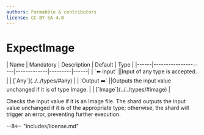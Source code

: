 ```yaml
---
authors: Formabble & contributors
license: CC-BY-SA-4.0
---
```



# ExpectImage

<div class="sh-parameters" markdown="1">
| Name | Mandatory | Description | Default | Type |
|------|---------------------|-------------|---------|------|
| `⬅️ Input` ||Input of any type is accepted. | | [`Any`](../../types/#any) |
| `Output ➡️` ||Outputs the input value unchanged if it is of type Image. | | [`Image`](../../types/#image) |

</div>

Checks the input value if it is an Image file. The shard outputs the input value unchanged if it is of the appropriate type; otherwise, the shard will trigger an error, preventing further execution.

--8<-- "includes/license.md"

